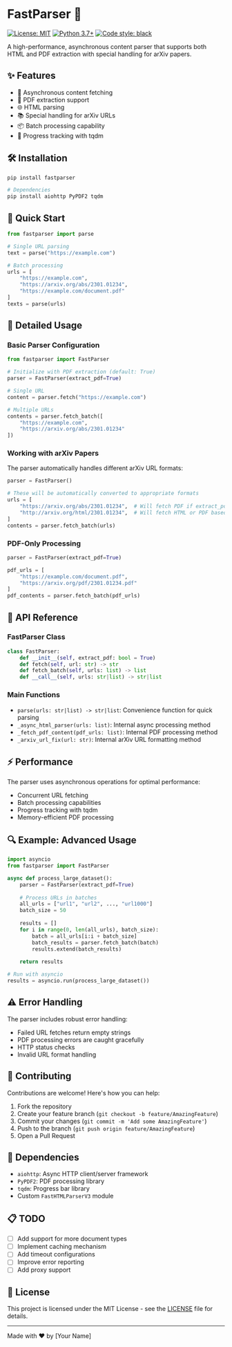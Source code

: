 # FastParser 🚀

[![License: MIT](https://img.shields.io/badge/License-MIT-yellow.svg)](https://opensource.org/licenses/MIT)
[![Python 3.7+](https://img.shields.io/badge/python-3.7+-blue.svg)](https://www.python.org/downloads/)
[![Code style: black](https://img.shields.io/badge/code%20style-black-000000.svg)](https://github.com/psf/black)

A high-performance, asynchronous content parser that supports both HTML and PDF extraction with special handling for arXiv papers.

## ✨ Features

- 🚄 Asynchronous content fetching
- 📄 PDF extraction support
- 🌐 HTML parsing
- 📚 Special handling for arXiv URLs
- 📦 Batch processing capability
- 🔄 Progress tracking with tqdm

## 🛠️ Installation

```bash
pip install fastparser

# Dependencies
pip install aiohttp PyPDF2 tqdm
```

## 🚀 Quick Start

```python
from fastparser import parse

# Single URL parsing
text = parse("https://example.com")

# Batch processing
urls = [
    "https://example.com",
    "https://arxiv.org/abs/2301.01234",
    "https://example.com/document.pdf"
]
texts = parse(urls)
```

## 📖 Detailed Usage

### Basic Parser Configuration

```python
from fastparser import FastParser

# Initialize with PDF extraction (default: True)
parser = FastParser(extract_pdf=True)

# Single URL
content = parser.fetch("https://example.com")

# Multiple URLs
contents = parser.fetch_batch([
    "https://example.com",
    "https://arxiv.org/abs/2301.01234"
])
```

### Working with arXiv Papers

The parser automatically handles different arXiv URL formats:

```python
parser = FastParser()

# These will be automatically converted to appropriate formats
urls = [
    "https://arxiv.org/abs/2301.01234",  # Will fetch PDF if extract_pdf=True
    "http://arxiv.org/html/2301.01234",  # Will fetch HTML or PDF based on settings
]
contents = parser.fetch_batch(urls)
```

### PDF-Only Processing

```python
parser = FastParser(extract_pdf=True)

pdf_urls = [
    "https://example.com/document.pdf",
    "https://arxiv.org/pdf/2301.01234.pdf"
]
pdf_contents = parser.fetch_batch(pdf_urls)
```

## 🔧 API Reference

### FastParser Class

```python
class FastParser:
    def __init__(self, extract_pdf: bool = True)
    def fetch(self, url: str) -> str
    def fetch_batch(self, urls: list) -> list
    def __call__(self, urls: str|list) -> str|list
```

### Main Functions

- `parse(urls: str|list) -> str|list`: Convenience function for quick parsing
- `_async_html_parser(urls: list)`: Internal async processing method
- `_fetch_pdf_content(pdf_urls: list)`: Internal PDF processing method
- `_arxiv_url_fix(url: str)`: Internal arXiv URL formatting method

## ⚡ Performance

The parser uses asynchronous operations for optimal performance:

- Concurrent URL fetching
- Batch processing capabilities
- Progress tracking with tqdm
- Memory-efficient PDF processing

## 🔍 Example: Advanced Usage

```python
import asyncio
from fastparser import FastParser

async def process_large_dataset():
    parser = FastParser(extract_pdf=True)
    
    # Process URLs in batches
    all_urls = ["url1", "url2", ..., "url1000"]
    batch_size = 50
    
    results = []
    for i in range(0, len(all_urls), batch_size):
        batch = all_urls[i:i + batch_size]
        batch_results = parser.fetch_batch(batch)
        results.extend(batch_results)
        
    return results

# Run with asyncio
results = asyncio.run(process_large_dataset())
```

## ⚠️ Error Handling

The parser includes robust error handling:

- Failed URL fetches return empty strings
- PDF processing errors are caught gracefully
- HTTP status checks
- Invalid URL format handling

## 🤝 Contributing

Contributions are welcome! Here's how you can help:

1. Fork the repository
2. Create your feature branch (`git checkout -b feature/AmazingFeature`)
3. Commit your changes (`git commit -m 'Add some AmazingFeature'`)
4. Push to the branch (`git push origin feature/AmazingFeature`)
5. Open a Pull Request

## 📝 Dependencies

- `aiohttp`: Async HTTP client/server framework
- `PyPDF2`: PDF processing library
- `tqdm`: Progress bar library
- Custom `FastHTMLParserV3` module

## 📋 TODO

- [ ] Add support for more document types
- [ ] Implement caching mechanism
- [ ] Add timeout configurations
- [ ] Improve error reporting
- [ ] Add proxy support

## 📄 License

This project is licensed under the MIT License - see the [LICENSE](LICENSE) file for details.

---

Made with ❤️ by [Your Name]